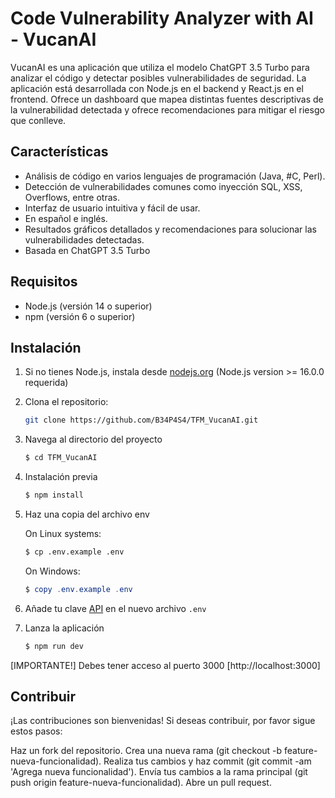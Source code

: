 # Code Vulnerability Analyzer with AI - VucanAI

VucanAI es una aplicación que utiliza el modelo ChatGPT 3.5 Turbo para analizar el código y detectar posibles vulnerabilidades de seguridad. La aplicación está desarrollada con Node.js en el backend y React.js en el frontend. Ofrece un dashboard que mapea distintas fuentes descriptivas de la vulnerabilidad detectada y ofrece recomendaciones para mitigar el riesgo que conlleve.

## Características

- Análisis de código en varios lenguajes de programación (Java, #C, Perl).
- Detección de vulnerabilidades comunes como inyección SQL, XSS, Overflows, entre otras.
- Interfaz de usuario intuitiva y fácil de usar.
- En español e inglés.
- Resultados gráficos detallados y recomendaciones para solucionar las vulnerabilidades detectadas.
- Basada en ChatGPT 3.5 Turbo

## Requisitos

- Node.js (versión 14 o superior)
- npm (versión 6 o superior)

## Instalación

1. Si no tienes Node.js, instala desde [nodejs.org](https://nodejs.org/en/) (Node.js version >= 16.0.0 requerida)

2. Clona el repositorio:

   ```bash
   git clone https://github.com/B34P4S4/TFM_VucanAI.git

3. Navega al directorio del proyecto

   ```bash
   $ cd TFM_VucanAI
   ```

4. Instalación previa

   ```bash
   $ npm install
   ```

5. Haz una copia del archivo env

   On Linux systems: 
   ```bash
   $ cp .env.example .env
   ```
   On Windows:
   ```powershell
   $ copy .env.example .env
   ```
6. Añade tu clave [API](https://platform.openai.com/account/api-keys) en el nuevo archivo `.env` 

7. Lanza la aplicación

   ```bash
   $ npm run dev
   ```

[IMPORTANTE!] Debes tener acceso al puerto 3000 [http://localhost:3000]


## Contribuir

¡Las contribuciones son bienvenidas! Si deseas contribuir, por favor sigue estos pasos:

   Haz un fork del repositorio.
   Crea una nueva rama (git checkout -b feature-nueva-funcionalidad).
   Realiza tus cambios y haz commit (git commit -am 'Agrega nueva funcionalidad').
   Envía tus cambios a la rama principal (git push origin feature-nueva-funcionalidad).
   Abre un pull request.